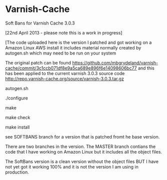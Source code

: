 Varnish-Cache
=============

Soft Bans for Varnish Cache 3.0.3

[22nd April 2013 - please note this is a work in progress]

[The code uploaded here is the version I patched and got working on a Amazon Linux AWS install it includes material normally created by autogen.sh which may need to be run on your system

The original patch can be found https://github.com/mbgrydeland/varnish-cache/commit/3c1ccb071df8e9a5ca689e896f6e14098606bc77 and this has been applied to the current varnish 3.0.3 source code http://repo.varnish-cache.org/source/varnish-3.0.3.tar.gz


autogen.sh

./configure

make

make check

make install



see SOFTBANS branch for a version that is patched fromt he base version.

There are two branches in the version.  The MASTER branch contians the code that I have working on Amazon Linux but it includes all the object files.

The SoftBans version is a clean version without the object files BUT I have not yet got it working 100% and it is not the version I am using in production.

